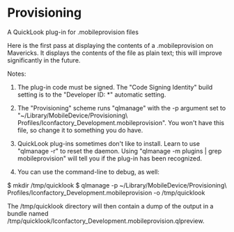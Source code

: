 Provisioning
============

A QuickLook plug-in for .mobileprovision files


Here is the first pass at displaying the contents of a .mobileprovision on Mavericks. It displays the contents of the file as plain text; this will improve significantly in the future.

Notes:

1) The plug-in code must be signed. The "Code Signing Identity" build setting is to the "Developer ID: *" automatic setting.

2) The "Provisioning" scheme runs "qlmanage" with the -p argument set to "~/Library/MobileDevice/Provisioning\ Profiles/Iconfactory_Development.mobileprovision". You won't have this file, so change it to something you do have.

3) QuickLook plug-ins sometimes don't like to install. Learn to use "qlmanage -r" to reset the daemon. Using "qlmanage -m plugins | grep mobileprovision" will tell you if the plug-in has been recognized.

4) You can use the command-line to debug, as well:

$ mkdir /tmp/quicklook
$ qlmanage -p ~/Library/MobileDevice/Provisioning\ Profiles/Iconfactory_Development.mobileprovision -o /tmp/quicklook

The /tmp/quicklook directory will then contain a dump of the output in a bundle named /tmp/quicklook/Iconfactory_Development.mobileprovision.qlpreview.
